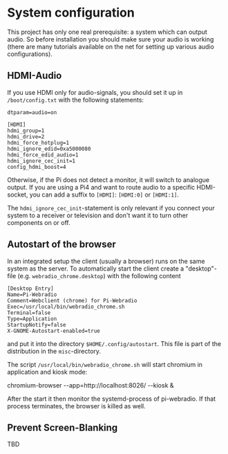 System configuration
====================

This project has only one real prerequisite: a system which can output audio.
So before installation you should make sure your audio is working
(there are many tutorials available on the net for setting up various
audio configurations).


HDMI-Audio
----------

If you use HDMI only for audio-signals, you should set it up in
`/boot/config.txt` with the following statements:

    dtparam=audio=on

    [HDMI]
    hdmi_group=1
    hdmi_drive=2
    hdmi_force_hotplug=1
    hdmi_ignore_edid=0xa5000080
    hdmi_force_edid_audio=1
    hdmi_ignore_cec_init=1
    config_hdmi_boost=4

Otherwise, if the Pi does not detect a monitor, it will switch to analogue
output. If you are using a Pi4 and want to route audio to a specific
HDMI-socket, you can add a suffix to `[HDMI]`: `[HDMI:0]` or `[HDMI:1]`.

The `hdmi_ignore_cec_init`-statement is only relevant if you connect your
system to a receiver or television and don't want it to turn other
components on or off.


Autostart of the browser
------------------------

In an integrated setup the client (usually a browser) runs
on the same system as the server. To automatically start the client
create a "desktop"-file (e.g. `webradio_chrome.desktop`)
with the following content

    [Desktop Entry]
    Name=Pi-Webradio
    Comment=Webclient (chrome) for Pi-Webradio
    Exec=/usr/local/bin/webradio_chrome.sh
    Terminal=false
    Type=Application
    StartupNotify=false
    X-GNOME-Autostart-enabled=true

and put it into the directory `$HOME/.config/autostart`. This file
is part of the distribution in the `misc`-directory.

The script `/usr/local/bin/webradio_chrome.sh` will start chromium
in application and kiosk mode:

chromium-browser --app=http://localhost:8026/ --kiosk &

After the start it then monitor the systemd-process of pi-webradio.
If that process terminates, the browser is killed as well.


Prevent Screen-Blanking
-----------------------

TBD
